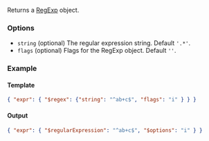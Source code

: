 Returns a [RegExp](https://developer.mozilla.org/en/docs/Web/JavaScript/Reference/Global_Objects/RegExp) object.

### Options

- `string` (optional) The regular expression string. Default `'.*'`.
- `flags` (optional) Flags for the RegExp object. Default `''`.

### Example

#### Template
```json
{ "expr": { "$regex": {"string": "^ab+c$", "flags": "i" } } }
```
#### Output
```json
{ "expr": { "$regularExpression": "^ab+c$", "$options": "i" } }
```
